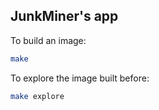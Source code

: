 ## JunkMiner's app

To build an image:

```bash
make
```

To explore the image built before:

```bash
make explore
```